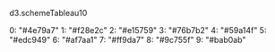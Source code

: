 
d3.schemeTableau10

0: "#4e79a7"
1: "#f28e2c"
2: "#e15759"
3: "#76b7b2"
4: "#59a14f"
5: "#edc949"
6: "#af7aa1"
7: "#ff9da7"
8: "#9c755f"
9: "#bab0ab"
